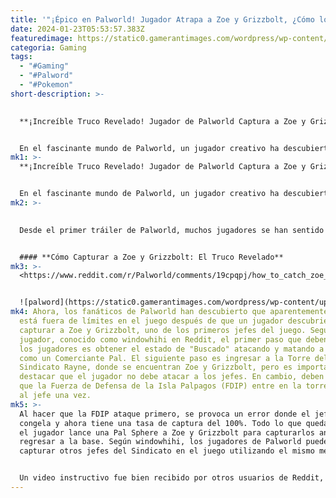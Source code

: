 ```yaml
---
title: '"¡Épico en Palworld! Jugador Atrapa a Zoe y Grizzbolt, ¿Cómo lo Hizo?"'
date: 2024-01-23T05:53:57.383Z
featuredimage: https://static0.gamerantimages.com/wordpress/wp-content/uploads/2024/01/palworld-zoe-and-grizzbolt.jpg?q=50&fit=contain&w=1140&h=&dpr=1.5
categoria: Gaming
tags:
  - "#Gaming"
  - "#Palword"
  - "#Pokemon"
short-description: >-
  

  **¡Increíble Truco Revelado! Jugador de Palworld Captura a Zoe y Grizzbolt**


  En el fascinante mundo de Palworld, un jugador creativo ha descubierto un método para capturar a Zoe y Grizzbolt, uno de los jefes a los que los jugadores naturalmente se enfrentarán al principio del juego. Palworld se ha convertido rápidamente en uno de los juegos más populares en Steam al proporcionar un sandbox que combina la divertida dinámica de juego de los géneros de captura de monstruos y supervivencia.
mk1: >-
  **¡Increíble Truco Revelado! Jugador de Palworld Captura a Zoe y Grizzbolt**


  En el fascinante mundo de Palworld, un jugador creativo ha descubierto un método para capturar a Zoe y Grizzbolt, uno de los jefes a los que los jugadores naturalmente se enfrentarán al principio del juego. Palworld se ha convertido rápidamente en uno de los juegos más populares en Steam al proporcionar un sandbox que combina la divertida dinámica de juego de los géneros de captura de monstruos y supervivencia.
mk2: >-
  

  Desde el primer tráiler de Palworld, muchos jugadores se han sentido atraídos por las diversas actividades que ofrece el juego, incluida la capacidad de capturar adorables Pals que se asemejan a Pokémon y obligarlos a empuñar armas. Esto le ha valido al juego el apodo de "Pokémon con armas" en Internet. Sin embargo, el título guardaba una sorpresa que se reveló al lanzarse en acceso temprano: los jugadores de Palworld tienen la capacidad de capturar humanos en Pal Spheres, la versión del juego de las Pokebolas.


  #### **Cómo Capturar a Zoe y Grizzbolt: El Truco Revelado**
mk3: >-
  <https://www.reddit.com/r/Palworld/comments/19cpqpj/how_to_catch_zoe_and_grizzbolt/?embed_host_url=https://gamerant.com/palworld-player-catches-zoe-grizzbolt/>


  ![palword](https://static0.gamerantimages.com/wordpress/wp-content/uploads/2024/01/palworld-zoe-and-grizzbolt.jpg?q=50&fit=contain&w=1140&h=&dpr=1.5 "palword")
mk4: Ahora, los fanáticos de Palworld han descubierto que aparentemente nada
  está fuera de límites en el juego después de que un jugador descubriera cómo
  capturar a Zoe y Grizzbolt, uno de los primeros jefes del juego. Según el
  jugador, conocido como windowhihi en Reddit, el primer paso que deben seguir
  los jugadores es obtener el estado de "Buscado" atacando y matando a un NPC
  como un Comerciante Pal. El siguiente paso es ingresar a la Torre del
  Sindicato Rayne, donde se encuentran Zoe y Grizzbolt, pero es importante
  destacar que el jugador no debe atacar a los jefes. En cambio, deben esperar a
  que la Fuerza de Defensa de la Isla Palpagos (FDIP) entre en la torre y ataque
  al jefe una vez.
mk5: >-
  Al hacer que la FDIP ataque primero, se provoca un error donde el jefe se
  congela y ahora tiene una tasa de captura del 100%. Todo lo que queda es que
  el jugador lance una Pal Sphere a Zoe y Grizzbolt para capturarlos antes de
  regresar a la base. Según windowhihi, los jugadores de Palworld pueden
  capturar otros jefes del Sindicato en el juego utilizando el mismo método.


  Un video instructivo fue bien recibido por otros usuarios de Reddit, y muchos planean utilizar el método para capturar otros jefes antes de que Pocket Pair parchee el error. Aunque el juego tiene otros errores y funciones faltantes, Palworld se ha convertido en un éxito, superando la cantidad de jugadores concurrentes de títulos como Elden Ring y Cyberpunk 2077, y hasta ahora, no parece estar perdiendo impulso. ¡No te pierdas este truco revolucionario en Palworld!
---
```

